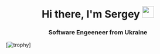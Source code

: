 <h1 align="center">Hi there, I'm Sergey 
<img src="https://github.com/blackcater/blackcater/raw/main/images/Hi.gif" height="32"/></h1>
<h3 align="center">Software Engeeneer from Ukraine</h3>

[![trophy](https://github-profile-trophy.vercel.app/?username=ggazila)]
